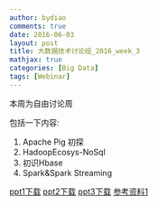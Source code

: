 ```yaml
---
author: bydiao
comments: true
date: 2016-06-03
layout: post
title: 大数据技术讨论组_2016_week_3
mathjax: true
categories: [Big Data]
tags: [Webinar]
---
```


本周为自由讨论周

包括一下内容:

1. Apache Pig 初探
2. HadoopEcosys-NoSql
3. 初识Hbase
4. Spark&Spark Streaming




[ppt1下载](http://diaoboyu.cn/assets/2016_week3/4_Apache Pig.ppt)
[ppt2下载](http://diaoboyu.cn/assets/2016_week3/4_HadoopEcosys_NoSQL.pptx)
[ppt3下载](http://diaoboyu.cn/assets/2016_week3/4_初识HBase.pptx)
[参考资料1](http://diaoboyu.cn/assets/2016_week3/EECS-2011-82.pdf)